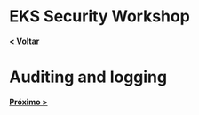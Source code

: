 # EKS Security Workshop

[**< Voltar**](./11-Lab9.md)

# Auditing and logging

[**Próximo >**](./13-Cleanup.md)